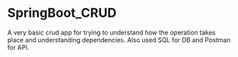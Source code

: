 # SpringBoot_CRUD

A very basic crud app for trying to understand how the operation takes place and understanding dependencies.
Also used SQL for DB and Postman for API.
